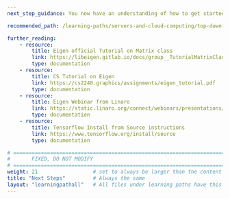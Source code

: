 ```yaml
---
next_step_guidance: You now have an understanding of how to get started with the Eigen library on Arm systems and efficiently build your own customized Tensorflow build. To learn more, please look at the links provided under further reading.

recommended_path: /learning-paths/servers-and-cloud-computing/top-down-n1/

further_reading:
    - resource:
        title: Eigen official Tutorial on Matrix class
        link: https://libeigen.gitlab.io/docs/group__TutorialMatrixClass.html
        type: documentation
    - resource:
        title: CS Tutorial on Eigen
        link: https://cs2240.graphics/assignments/eigen_tutorial.pdf
        type: documentation
    - resource:
        title: Eigen Webinar from Linaro
        link: https://static.linaro.org/connect/webinars/presentations/Eigen_Webinar_3.pdf
        type: documentation
    - resource:
        title: Tensorflow Install from Source instructions
        link: https://www.tensorflow.org/install/source
        type: documentation

# ================================================================================
#       FIXED, DO NOT MODIFY
# ================================================================================
weight: 21                  # set to always be larger than the content in this path, and one more than 'review'
title: "Next Steps"         # Always the same
layout: "learningpathall"   # All files under learning paths have this same wrapper
---
```

